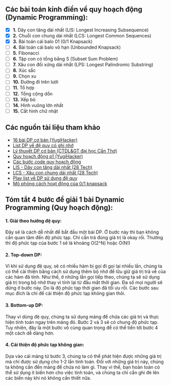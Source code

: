 ## Các bài toán kinh điển về quy hoạch động (Dynamic Programming):
- [x] **1.** Dãy con tăng dài nhất (LIS: Longest Increasing Subsequence) <br/>
- [x] **2.** Chuỗi con chung dài nhất (LCS: Longest Common Sequences) <br/>
- [x] **3.** Bài toán cái balo 01 (0/1 Knapsack) <br/>
- [ ] **4.** Bài toán cái balo vô hạn (Unbounded Knapsack) <br/>
- [ ] **5.** Fibonacci <br/>
- [ ] **6.** Tập con có tổng bằng S (Subset Sum Problem) <br/>
- [ ] **7.** Xâu con đối xứng dài nhất (LPS: Longest Palindromic Substring) <br/>
- [ ] **8.** Xúc sắc <br/>
- [ ] **9.** Chọn xu <br/>
- [ ] **10.** Đường đi trên lưới <br/>
- [ ] **11.** Tổ hợp <br/>
- [ ] **12.** Tổng cộng dồn <br/>
- [ ] **13.** Xếp bò <br/>
- [ ] **14.** Hình vuông lớn nhất <br/>
- [ ] **15.** Cắt hình chữ nhật <br/>

## Các nguồn tài liệu tham khảo
* [16 bài DP cơ bản (YugiHacker)](https://www.youtube.com/watch?v=FcPcQ7bccxM&t=4s&ab_channel=YugiHacker)
* [List DP về đệ quy có ghi nhớ](https://www.youtube.com/watch?v=nZBfaC0lfqI&list=PLDgptIulgMt5hmL8-H9lLrgIYxgaQixGk&ab_channel=Ngh%E1%BB%87thu%E1%BA%ADtl%E1%BA%ADptr%C3%ACnh)
* [Lý thuyết DP cơ bản (CTDL&GT đại học Cần Thơ)](https://www.youtube.com/watch?v=75pne6MTALk&ab_channel=C%E1%BA%A5utr%C3%BAcD%E1%BB%AFli%E1%BB%87uv%C3%A0Gi%E1%BA%A3ithu%E1%BA%ADt-Nguy%E1%BB%85nV%C4%83nLinh)
* [Quy hoạch động p1 (YugiHacker)](https://www.youtube.com/watch?v=OChChuFjQw4&ab_channel=YugiHacker)
* [Các bước code quy hoạch động](https://www.youtube.com/watch?v=YeKg_-uGD-w&ab_channel=TrungHo%C3%A0ng)
* [LIS - Dãy con tăng dài nhất (28 Tech)](https://www.youtube.com/watch?v=yOMmTMAtKL4)
* [LCS - Xâu con chung dài nhất (28 Tech)](https://www.youtube.com/watch?v=Cd-mu9jKjk0&ab_channel=28tech)
* [Play list về DP sử dụng đệ quy](https://www.youtube.com/watch?v=nZBfaC0lfqI&list=PLDgptIulgMt5hmL8-H9lLrgIYxgaQixGk&ab_channel=Ngh%E1%BB%87thu%E1%BA%ADtl%E1%BA%ADptr%C3%ACnh)
* [Mô phỏng cách hoạt động của 0/1 knapsack](https://www.youtube.com/watch?v=cJ21moQpofY)

## Tóm tắt 4 bước để giải 1 bài Dynamic Programming (Quy hoạch động):
#### 1. Giải theo hướng đệ quy:
Đây sẽ là cách dễ nhất để bắt đầu một bài DP. Ở bước này thì bạn không cần quan tâm đến độ phức tạp. Chỉ cần trả đúng giá trị là okay rồi. Thường thì độ phức tạp của bước 1 sẽ là khoảng O(2^N) hoặc O(N!)
    
#### 2. Top-down DP: 
Vì khi sử dụng đệ quy, sẽ có nhiều hàm bị gọi đi gọi lại nhiều lần, chúng ta có thể cải thiện bằng cách sử dụng thêm bộ nhớ để lữu giữ giá trị trả về của các hàm đã tính. Như thế, ở những lần gọi tiếp theo, chúng ta sẽ sử dụng giá trị trong bộ nhớ thay vì tính lại từ đầu mất thời gian. Đa số mọi người sẽ dừng ở bước này. Do là độ phức tạp thời gian đã tối ưu rồi. Các bước sau mục đích là chỉ để cải thiện độ phức tạp không gian thôi.
    
#### 3. Bottom-up DP: 
Thay vì dùng đệ quy, chúng ta sử dụng mảng để chứa các giá trị và thực hiện tính toán ngay trên mảng đó. Bước 2 và 3 sẽ có chung độ phức tạp. Tuy nhiên, đây là một bước vô cùng quan trọng để có thể tiến tới bước 4 một cách dễ dàng hơn. 

#### 4. Cải thiện độ phức tạp không gian:
Dựa vào cái mảng từ bước 3, chúng ta có thể phát hiện được những giá trị mà chỉ được sử dụng cho 1-2 lần tính toán. Đối với những giá trị này, chúng ta không cần đến mảng để chứa nó làm gì. Thay vì thế, bạn hoàn toàn có thể sử dụng ít biến hơn cho việc tính toán, và chúng ta chỉ cần ghi đè lên các biến này khi nó không cần thiết nữa.
